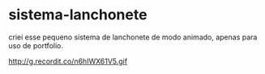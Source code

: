 # sistema-lanchonete
criei esse pequeno sistema de lanchonete de modo animado, apenas para uso de portfolio. 

http://g.recordit.co/n6hIWX61V5.gif
